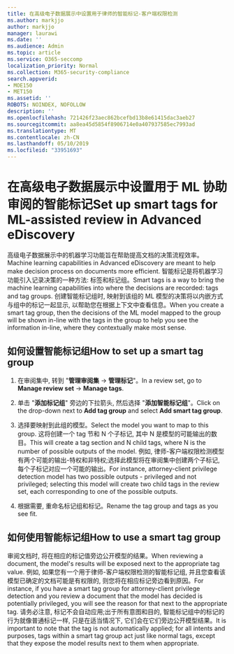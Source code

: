 ```yaml
---
title: 在高级电子数据展示中设置用于律师的智能标记-客户端权限检测
ms.author: markjjo
author: markjjo
manager: laurawi
ms.date: ''
ms.audience: Admin
ms.topic: article
ms.service: O365-seccomp
localization_priority: Normal
ms.collection: M365-security-compliance
search.appverid:
- MOE150
- MET150
ms.assetid: ''
ROBOTS: NOINDEX, NOFOLLOW
description: ''
ms.openlocfilehash: 721426f23aec862bcefbd13b8e61415dac3aeb27
ms.sourcegitcommit: aa8ea45d5854f8906714e0a407937585ec7993ad
ms.translationtype: MT
ms.contentlocale: zh-CN
ms.lasthandoff: 05/10/2019
ms.locfileid: "33951693"
---
```

# <a name="set-up-smart-tags-for-ml-assisted-review-in-advanced-ediscovery"></a><span data-ttu-id="9afc7-102">在高级电子数据展示中设置用于 ML 协助审阅的智能标记</span><span class="sxs-lookup"><span data-stu-id="9afc7-102">Set up smart tags for ML-assisted review in Advanced eDiscovery</span></span>

<span data-ttu-id="9afc7-103">高级电子数据展示中的机器学习功能旨在帮助提高文档的决策流程效率。</span><span class="sxs-lookup"><span data-stu-id="9afc7-103">Machine learning capabilities in Advanced eDiscovery are meant to help make decision process on documents more efficient.</span></span> <span data-ttu-id="9afc7-104">智能标记是将机器学习功能引入记录决策的一种方法: 标签和标记组。</span><span class="sxs-lookup"><span data-stu-id="9afc7-104">Smart tags is a way to bring the machine learning capabilities into where the decisions are recorded: tags and tag groups.</span></span> <span data-ttu-id="9afc7-105">创建智能标记组时, 映射到该组的 ML 模型的决策将以内嵌方式与组中的标记一起显示, 以帮助您在根据上下文中查看信息。</span><span class="sxs-lookup"><span data-stu-id="9afc7-105">When you create a smart tag group, then the decisions of the ML model mapped to the group will be shown in-line with the tags in the group to help you see the information in-line, where they contextually make most sense.</span></span>

## <a name="how-to-set-up-a-smart-tag-group"></a><span data-ttu-id="9afc7-106">如何设置智能标记组</span><span class="sxs-lookup"><span data-stu-id="9afc7-106">How to set up a smart tag group</span></span>

1. <span data-ttu-id="9afc7-107">在审阅集中, 转到 "**管理审阅集** -> **管理标记**"。</span><span class="sxs-lookup"><span data-stu-id="9afc7-107">In a review set, go to **Manage review set** -> **Manage tags**.</span></span>

2. <span data-ttu-id="9afc7-108">单击 "**添加标记组**" 旁边的下拉箭头, 然后选择 "**添加智能标记组**"。</span><span class="sxs-lookup"><span data-stu-id="9afc7-108">Click on the drop-down next to **Add tag group** and select **Add smart tag group**.</span></span>

3. <span data-ttu-id="9afc7-109">选择要映射到此组的模型。</span><span class="sxs-lookup"><span data-stu-id="9afc7-109">Select the model you want to map to this group.</span></span> <span data-ttu-id="9afc7-110">这将创建一个 tag 节和 N 个子标记, 其中 N 是模型的可能输出的数目。</span><span class="sxs-lookup"><span data-stu-id="9afc7-110">This will create a tag section and N child tags, where N is the number of possible outputs of the model.</span></span> <span data-ttu-id="9afc7-111">例如, 律师-客户端权限检测模型有两个可能的输出-特权和非特权;选择此模型将在审阅集中创建两个子标记, 每个子标记对应一个可能的输出。</span><span class="sxs-lookup"><span data-stu-id="9afc7-111">For instance, attorney-client privilege detection model has two possible outputs - privileged and not privileged; selecting this model will create two child tags in the review set, each corresponding to one of the possible outputs.</span></span>

4. <span data-ttu-id="9afc7-112">根据需要, 重命名标记组和标记。</span><span class="sxs-lookup"><span data-stu-id="9afc7-112">Rename the tag group and tags as you see fit.</span></span>

## <a name="how-to-use-a-smart-tag-group"></a><span data-ttu-id="9afc7-113">如何使用智能标记组</span><span class="sxs-lookup"><span data-stu-id="9afc7-113">How to use a smart tag group</span></span>

<span data-ttu-id="9afc7-114">审阅文档时, 将在相应的标记值旁边公开模型的结果。</span><span class="sxs-lookup"><span data-stu-id="9afc7-114">When reviewing a document, the model's results will be exposed next to the appropriate tag value.</span></span> <span data-ttu-id="9afc7-115">例如, 如果您有一个用于律师-客户端权限检测的智能标记组, 并且您查看该模型已确定的文档可能是有权限的, 则您将在相应标记旁边看到原因。</span><span class="sxs-lookup"><span data-stu-id="9afc7-115">For instance, if you have a smart tag group for attorney-client privilege detection and you review a document that the model has decided is potentially privileged, you will see the reason for that next to the appropriate tag.</span></span> <span data-ttu-id="9afc7-116">请务必注意, 标记不会自动应用;出于所有意图和目的, 智能标记组中的标记的行为就像普通标记一样, 只是在适当情况下, 它们会在它们旁边公开模型结果。</span><span class="sxs-lookup"><span data-stu-id="9afc7-116">It is important to note that the tag is not automatically applied; for all intents and purposes, tags within a smart tag group act just like normal tags, except that they expose the model results next to them when appropriate.</span></span>